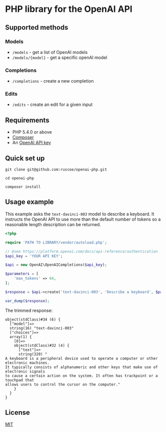 # PHP library for the OpenAI API

## Supported methods

### Models

* `/models` - get a list of OpenAI models
* `/models/{model}` - get a specific openAI model

### Completions

* `/completions` - create a new completion

### Edits

* `/edits` - create an edit for a given input

## Requirements

* PHP 5.4.0 or above
* [Composer](https://getcomposer.org)
* An [OpenAI API key](https://platform.openai.com/docs/api-reference/authentication)

## Quick set up

`git clone git@github.com:ruscoe/openai-php.git`

`cd openai-php`

`composer install`

## Usage example

This example asks the `text-davinci-003` model to describe a keyboard.
It instructs the OpenAI API to use more than the default number of
tokens so a reasonable length description can be returned.

```php
<?php

require 'PATH TO LIBRARY/vendor/autoload.php';

// @see https://platform.openai.com/docs/api-reference/authentication
$api_key = 'YOUR API KEY';

$api = new OpenAI\OpenAICompletions($api_key);

$parameters = [
    'max_tokens' => 64,
];

$response = $api->create('text-davinci-003', 'Describe a keyboard', $parameters);

var_dump($response);
```

The trimmed response:
```
object(stdClass)#34 (6) {
  ["model"]=>
  string(16) "text-davinci-003"
  ["choices"]=>
  array(1) {
    [0]=>
    object(stdClass)#32 (4) {
      ["text"]=>
      string(320) "
A keyboard is a peripheral device used to operate a computer or other electronic machines.
It typically consists of alphanumeric and other keys that make use of electronic signals
to cause a certain action on the system. It often has trackpoint or a touchpad that
allows users to control the cursor on the computer."
    }
  }
}
```

## License

[MIT](https://mit-license.org)
